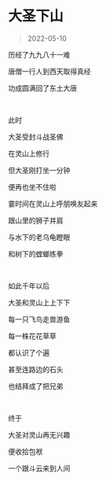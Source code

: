 # 大圣下山

> 2022-05-10

历经了九九八十一难

唐僧一行人到西天取得真经

功成圆满回了东土大唐

<br/>

此时

大圣受封斗战圣佛

在灵山上修行

但大圣刚打坐一分钟

便再也坐不住啦

霎时间在灵山上呼朋唤友起来

跟山里的狮子并肩

与水下的老乌龟瞪眼

和树下的螳螂练拳

<br/>

如此千年以后

大圣和灵山上上下下

每一只飞鸟走兽游鱼

每一株花花草草

都认识了个遍

甚至连路边的石头

也结拜成了把兄弟

<br/>

终于

大圣对灵山再无兴趣

便收拾包袱

一个跟斗云来到人间